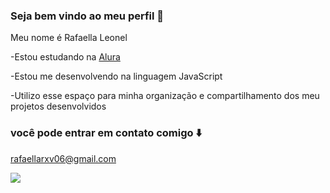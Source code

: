 ### Seja bem vindo ao meu perfil 🌸

Meu nome é Rafaella Leonel

-Estou estudando na [Alura](https://www.alura.com.br)

-Estou me desenvolvendo na linguagem JavaScript

-Utilizo esse espaço para minha organização e compartilhamento dos meu projetos desenvolvidos

### você pode entrar em contato comigo ⬇️

rafaellarxv06@gmail.com

![](https://tenor.com/pt-BR/view/broncos-hello-kitty-love-gif-19466274)
